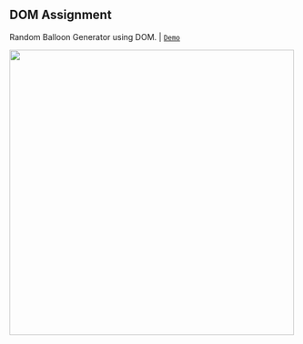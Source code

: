 ## DOM Assignment

Random Balloon Generator using DOM. | [`Demo`](https://coderushnepal.github.io/KritiPrajapati/javascript/task-4/)

<img src="/image/demo.PNG/" width="500px">

